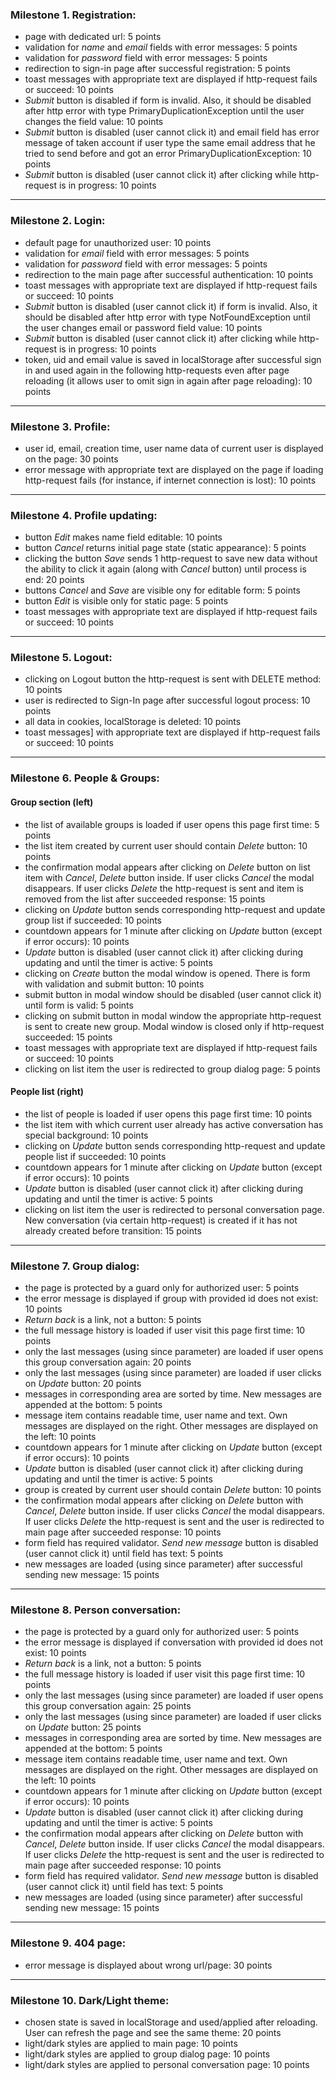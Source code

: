 ### Milestone 1. Registration: 
- page with dedicated url: 5 points
- validation for _name_ and _email_ fields with error messages: 5 points
- validation for _password_ field with error messages: 5 points
- redirection to sign-in page after successful registration: 5 points
- toast messages with appropriate text are displayed if http-request fails or
  succeed: 10 points
- _Submit_ button is disabled if form is invalid. Also, it should be disabled after http error with
  type PrimaryDuplicationException until the user changes the field value: 10 points
- _Submit_ button is disabled (user cannot click it) and email field has error message of taken
  account if user type the same email address that he tried to send before and got an
  error PrimaryDuplicationException: 10 points
- _Submit_ button is disabled (user cannot click it) after clicking while http-request is in
  progress: 10 points

---
### Milestone 2. Login:
- default page for unauthorized user: 10 points
- validation for _email_ field with error messages: 5 points
- validation for _password_ field with error messages: 5 points
- redirection to the main page after successful authentication: 10 points
- toast messages with appropriate text are displayed if http-request fails or
  succeed: 10 points
- _Submit_ button is disabled (user cannot click it) if form is invalid. Also, it should be disabled
  after http error with type NotFoundException until the user changes email or password field
  value: 10 points
- _Submit_ button is disabled (user cannot click it) after clicking while http-request is in
  progress: 10 points
- token, uid and email value is saved in localStorage after successful sign in and used
  again in the following http-requests even after page reloading (it allows user to omit
  sign in again after page reloading): 10 points

---
### Milestone 3. Profile:
- user id, email, creation time, user name data of current user is displayed
  on the page: 30 points
- error message with appropriate text are displayed on the page if loading http-request fails
  (for instance, if internet connection is lost): 10 points

---
### Milestone 4. Profile updating:
- button _Edit_ makes name field editable: 10 points
- button _Cancel_ returns initial page state (static appearance): 5 points
- clicking the button _Save_ sends 1 http-request to save new data without the ability to click it
  again (along with _Cancel_ button) until process is end: 20 points
- buttons _Cancel_ and _Save_ are visible ony for editable form: 5 points
- button _Edit_ is visible only for static page: 5 points
- toast messages with appropriate text are displayed if http-request fails or
  succeed: 10 points

---
### Milestone 5. Logout:
- clicking on Logout button the http-request is sent
  with DELETE method: 10 points
- user is redirected to Sign-In page after successful logout process: 10 points
- all data in cookies, localStorage is deleted: 10 points
- toast messages] with appropriate text are displayed if http-request fails or
  succeed: 10 points

---
### Milestone 6. People & Groups:
#### Group section (left)

- the list of available groups is loaded if user opens this page first time: 5 points
- the list item created by current user should contain _Delete_ button: 10 points
- the confirmation modal appears after clicking on _Delete_ button on list item with _Cancel_,
  _Delete_ button inside. If user clicks _Cancel_ the modal disappears. If user clicks _Delete_ the
  http-request is sent and item is removed from the list after succeeded response: 15 points
- clicking on _Update_ button sends corresponding http-request and update group
  list if succeeded: 10 points
- countdown appears for 1 minute after clicking on _Update_ button
  (except if error occurs): 10 points
- _Update_ button is disabled (user cannot click it) after clicking during updating and until the
timer is active: 5 points
- clicking on _Create_ button the modal window is opened. There is form with validation and
  submit button: 10 points
- submit button in modal window should be disabled (user cannot click it) until form
  is valid: 5 points
- clicking on submit button in modal window the appropriate http-request is sent to create new
  group. Modal window is closed only if http-request succeeded: 15 points
- toast messages with appropriate text are displayed if http-request fails or
  succeed: 10 points
- clicking on list item the user is redirected to group dialog page: 5 points

#### People list (right)

- the list of people is loaded if user opens this page first time: 10 points
- the list item with which current user already has active conversation has
  special background: 10 points
- clicking on _Update_ button sends corresponding http-request and update people list
  if succeeded: 10 points
- countdown appears for 1 minute after clicking on _Update_ button
  (except if error occurs): 10 points
- _Update_ button is disabled (user cannot click it) after clicking during updating and until the
  timer is active: 5 points
- clicking on list item the user is redirected to personal conversation page. New conversation (via
  certain http-request) is created if it has not already created before transition: 15 points

---
### Milestone 7. Group dialog:
- the page is protected by a guard only for authorized user: 5 points
- the error message is displayed if group with provided id does not exist: 10 points
- _Return back_ is a link, not a button: 5 points
- the full message history is loaded if user visit this page first time: 10 points
- only the last messages (using since parameter) are loaded if user opens this group conversation
  again: 20 points
- only the last messages (using since parameter) are loaded if user clicks on
  _Update_ button: 20 points
- messages in corresponding area are sorted by time. New messages are appended at
  the bottom: 5 points
- message item contains readable time, user name and text. Own messages are displayed on the right.
  Other messages are displayed on the left: 10 points
- countdown appears for 1 minute after clicking on _Update_ button
  (except if error occurs): 10 points
- _Update_ button is disabled (user cannot click it) after clicking during updating and until the
  timer is active: 5 points
- group is created by current user should contain _Delete_ button: 10 points
- the confirmation modal appears after clicking on _Delete_ button with _Cancel_,
  _Delete_ button inside. If user clicks _Cancel_ the modal disappears. If user clicks _Delete_ the
  http-request is sent and the user is redirected to main page after succeeded
  response: 10 points
- form field has required validator. _Send new message_ button is disabled (user cannot click it)
  until field has text: 5 points
- new messages are loaded (using since parameter) after successful sending
  new message: 15 points

---
### Milestone 8. Person conversation:
- the page is protected by a guard only for authorized user: 5 points
- the error message is displayed if conversation with provided id does not exist: 10 points
- _Return back_ is a link, not a button: 5 points
- the full message history is loaded if user visit this page first time: 10 points
- only the last messages (using since parameter) are loaded if user opens this group conversation
  again: 25 points
- only the last messages (using since parameter) are loaded if user clicks on
  _Update_ button: 25 points
- messages in corresponding area are sorted by time. New messages are appended at
  the bottom: 5 points
- message item contains readable time, user name and text. Own messages are displayed on the right.
  Other messages are displayed on the left: 10 points
- countdown appears for 1 minute after clicking on _Update_ button
  (except if error occurs): 10 points
- _Update_ button is disabled (user cannot click it) after clicking during updating and until the
  timer is active: 5 points
- the confirmation modal appears after clicking on _Delete_ button with _Cancel_,
  _Delete_ button inside. If user clicks _Cancel_ the modal disappears. If user clicks _Delete_ the
  http-request is sent and the user is redirected to main page after succeeded
  response: 10 points
- form field has required validator. _Send new message_ button is disabled (user cannot click it)
  until field has text: 5 points
- new messages are loaded (using since parameter) after successful sending
  new message: 15 points

---
### Milestone 9. 404 page:
- error message is displayed about wrong url/page: 30 points

---
### Milestone 10. Dark/Light theme:
- chosen state is saved in localStorage and used/applied after reloading. User can refresh the
  page and see the same theme: 20 points
- light/dark styles are applied to main page: 10 points
- light/dark styles are applied to group dialog page: 10 points
- light/dark styles are applied to personal conversation page: 10 points

